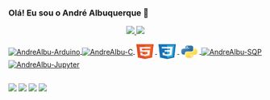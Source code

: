 ### Olá! Eu sou o André Albuquerque 👋

<div align="center">
  <a href="https://github.com/AndreAlbu">
  <img height="150em" src="https://github-readme-stats.vercel.app/api?username=AndreAlbu&show_icons=true&theme=dracula&include_all_commits=false&count_private=true"/>
  <img height="150em" src="https://github-readme-stats.vercel.app/api/top-langs/?username=AndreAlbu&layout=compact&langs_count=7&theme=dracula"/>
</div>

<div style="display: inline_block"><br>
    <img align="center" alt="AndreAlbu-Arduino" height="30" width="40" src="https://cdn.jsdelivr.net/gh/devicons/devicon/icons/arduino/arduino-original.svg">
    <img align="center" alt="AndreAlbu-C" height="30" width="40" src="https://cdn.jsdelivr.net/gh/devicons/devicon/icons/c/c-original.svg" />
    <img align="center" alt="AndreAlbu-HTML" height="30" width="40" src="https://raw.githubusercontent.com/devicons/devicon/master/icons/html5/html5-original.svg">
    <img align="center" alt="AndreAlbu-CSS" height="30" width="40" src="https://raw.githubusercontent.com/devicons/devicon/master/icons/css3/css3-original.svg">
    <img align="center" alt="AndreAlbu-Python" height="30" width="40" src="https://raw.githubusercontent.com/devicons/devicon/master/icons/python/python-original.svg">
   <img align="center" alt="AndreAlbu-SQP" height="30" width="40" src="https://cdn.jsdelivr.net/gh/devicons/devicon/icons/mysql/mysql-original-wordmark.svg" />
   <img align="center" alt="AndreAlbu-Jupyter" height="30" width="40" src="https://cdn.jsdelivr.net/gh/devicons/devicon/icons/jupyter/jupyter-original-wordmark.svg" />
 </div>

  ##

<div>
  
  <a href="https://www.linkedin.com/in/andréalbuquerque/-45875016a" target="_blank"><img src="https://img.shields.io/badge/-LinkedIn-%230077B5?style=for-the-badge&logo=linkedin&logoColor=white" target="_blank"></a> 
  <a href = "mailto:aalbquerque689@gmail.com"><img src="https://img.shields.io/badge/-Gmail-%23333?style=for-the-badge&logo=gmail&logoColor=white" target="_blank"></a> 
  <a href="https://instagram.com/albuquerque0.1" target="_blank"><img src="https://img.shields.io/badge/-Instagram-%23E4405F?style=for-the-badge&logo=instagram&logoColor=white" target="_blank"></a>
 <a href="https://discord.gg/Andre_Albu#0634" target="_blank"><img src="https://img.shields.io/badge/Discord-7289DA?style=for-the-badge&logo=discord&logoColor=white" target="_blank"></a> 
    
</div>
